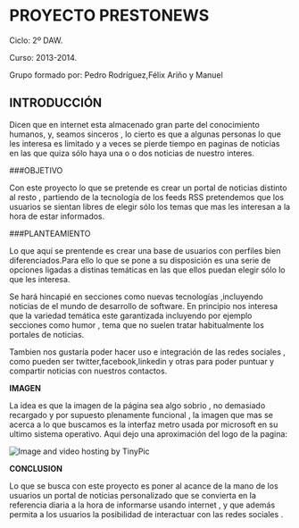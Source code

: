 PROYECTO PRESTONEWS
==========================

Ciclo: 2º DAW.

Curso: 2013-2014.

Grupo formado por: Pedro Rodríguez,Félix Ariño y Manuel 

INTRODUCCIÓN
---------------------
Dicen que en internet esta almacenado gran parte del conocimiento humanos, y, seamos sinceros , lo cierto es que a algunas personas lo que les interesa es limitado y a veces se pierde tiempo en paginas de noticias en las que quiza sólo haya una o o dos noticias de nuestro interes.


###OBJETIVO

Con este proyecto lo que se pretende es crear un portal de noticias distinto al resto , partiendo de la tecnología de los feeds RSS pretendemos  que los usuarios se sientan libres de elegir sólo los temas que mas les interesan a la hora de estar informados.

###PLANTEAMIENTO

Lo que aquí se prentende es crear una base de usuarios con perfiles bien diferenciados.Para ello lo que se pone a su disposición es una serie de opciones ligadas a distinas temáticas en las que ellos puedan elegir sólo lo que les interesa.

Se hará hincapié en secciones como nuevas tecnologías ,incluyendo noticias  de el mundo de desarrollo de software.
En principio nos interesa que la variedad temática este garantizada incluyendo por ejemplo secciones como humor , tema que no suelen tratar habitualmente los portales de noticias.

Tambien nos gustaría poder hacer uso e integración de las redes sociales , como pueden ser twitter,facebook,linkedin y otras para poder puntuar y compartir noticias con nuestros contactos.

**IMAGEN**

La idea es que la imagen de la página sea algo sobrio , no demasiado recargado y por supuesto plenamente funcional , la imagen que mas se acerca  a lo que buscamos es la interfaz metro usada por microsoft en su ultimo sistema operativo.
Aqui dejo una aproximación del logo de la pagina:

<img src="http://i44.tinypic.com/jic311.png" border="0" alt="Image and video hosting by TinyPic">

**CONCLUSION**

Lo que se busca con este proyecto es poner al acance de la mano de los usuarios un portal de noticias personalizado que se  convierta en la referencia diaria a la hora de informarse usando internet , y que además permita a los usuarios la posibilidad de interactuar con las redes sociales .

